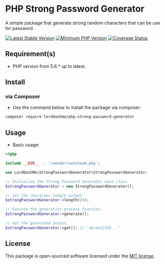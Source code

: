 # PHP Strong Password Generator

A simple package that generate strong random characters that can be use for password.

[![Latest Stable Version](https://img.shields.io/packagist/v/LordDashMe/php-strong-password-generator.svg?style=flat-square)](https://packagist.org/packages/LordDashMe/php-strong-password-generator) [![Minimum PHP Version](https://img.shields.io/badge/php-%3E%3D%205.6-8892BF.svg?style=flat-square)](https://php.net/) [![Coverage Status](https://img.shields.io/coveralls/LordDashMe/php-strong-password-generator/master.svg?style=flat-square)](https://coveralls.io/github/LordDashMe/php-strong-password-generator?branch=master)

## Requirement(s)

- PHP version from 5.6.* up to latest.

## Install

### via Composer

- Use the command below to install the package via composer:

```txt
composer require lorddashme/php-strong-password-generator
```

## Usage

- Basic usage:

```php
<?php

include __DIR__  . '/vendor/autoload.php';

use LordDashMe\StrongPasswordGenerator\StrongPasswordGenerator;

// Initialize the Strong Password Generator main class.
$strongPasswordGenerator = new StrongPasswordGenerator();

// Set the character length output.
$strongPasswordGenerator->length(25);

// Execute the generation process function.
$strongPasswordGenerator->generate();

// Get the generated output.
$strongPasswordGenerator->get(); // "abcde12345..."
```

## License

This package is open-sourced software licensed under the [MIT license](https://opensource.org/licenses/MIT).

